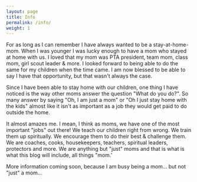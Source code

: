 ```yaml
---
layout: page
title: Info
permalink: /info/
weight: 1
---
```

For as long as I can remember I have always wanted to be a stay-at-home-mom. When I was younger I was lucky enough to have a mom who stayed at home with us. I loved that my mom was PTA president, team mom, class mom, girl scout leader & more. I looked forward to being able to do the same for my children when the time came. I am now blessed to be able to say I have that opportunity, but that wasn't always the case.

Since I have been able to stay home with our children, one thing I have noticed is the way other moms answer the question "What do you do?". So many answer by saying "Oh, I am just a mom" or "Oh I just stay home with the kids" almost like it isn't as important as a job they would get paid to do outside the home.

It almost amazes me. I mean, I think as moms, we have one of the most important "jobs" out there! We teach our children right from wrong. We train them up spiritually. We encourage them to do their best & challenge them. We are coaches, cooks, housekeepers, teachers, spiritual leaders, protectors and more. We are anything but "just" moms and that is what is what this blog will include, all things "mom.'

More information coming soon, because I am busy being a mom… but not "just" a mom...
